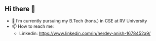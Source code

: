 ## Hi there 👋
- 🌱 I’m currently pursuing my B.Tech (hons.) in CSE at RV University
- 📫 How to reach me:
  - Linkedin: https://www.linkedin.com/in/herdev-anish-1678452a9/

<!--
**AnisHerdev/AnisHerdev** is a ✨ _special_ ✨ repository because its `README.md` (this file) appears on your GitHub profile.

Here are some ideas to get you started:

- 🌱 I’m currently learning ...
- 👯 I’m looking to collaborate on ...
- 🤔 I’m looking for help with ...
- 💬 Ask me about ...
- 😄 Pronouns: ...
- ⚡ Fun fact: ...
-->
